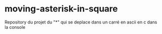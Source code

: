 # moving-asterisk-in-square
Repository du projet du "*" qui se deplace dans un carré en ascii en c dans la console
